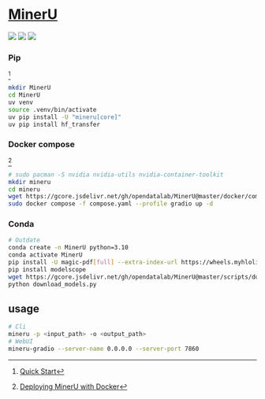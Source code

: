 # [MinerU](https://github.com/opendatalab/MinerU)

![](https://img.shields.io/github/license/opendatalab/MinerU) ![](https://img.shields.io/github/last-commit/scillidan/MinerU/main?label=last%20commit%20(fork)) ![](https://img.shields.io/badge/GitHub%20Pages-121013?logo=github&logoColor=white)

### Pip

[^1]

```sh
mkdir MinerU
cd MinerU
uv venv
source .venv/bin/activate
uv pip install -U "mineru[core]"
uv pip install hf_transfer
```

### Docker compose

[^2]

```sh
# sudo pacman -S nvidia nvidia-utils nvidia-container-toolkit
mkdir mineru
cd mineru
wget https://gcore.jsdelivr.net/gh/opendatalab/MinerU@master/docker/compose.yaml
sudo docker compose -f compose.yaml --profile gradio up -d
```

### Conda

```sh
# Outdate
conda create -n MinerU python=3.10
conda activate MinerU
pip install -U magic-pdf[full] --extra-index-url https://wheels.myhloli.com
pip install modelscope
wget https://gcore.jsdelivr.net/gh/opendatalab/MinerU@master/scripts/download_models.py -O download_models.py
python download_models.py
```

## usage

```sh
# Cli
mineru -p <input_path> -o <output_path>
# WebUI
mineru-gradio --server-name 0.0.0.0 --server-port 7860
```

[^1]: [Quick Start](https://opendatalab.github.io/MinerU/quick_start/)
[^2]: [Deploying MinerU with Docker](https://opendatalab.github.io/MinerU/quick_start/docker_deployment/#start-gradio-webui-service)
